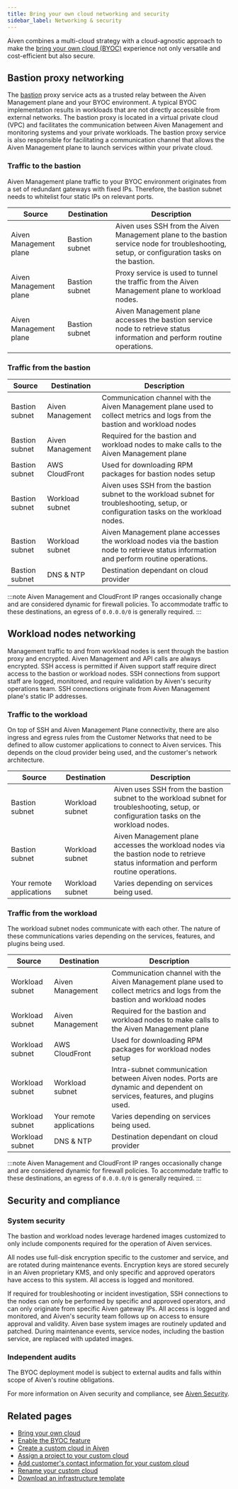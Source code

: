 ```yaml
---
title: Bring your own cloud networking and security
sidebar_label: Networking & security
---
```


Aiven combines a multi-cloud strategy with a cloud-agnostic approach to make the [bring your own cloud (BYOC)](/docs/platform/concepts/byoc) experience not only versatile and cost-efficient but also secure.

## Bastion proxy networking

The [bastion](https://en.wikipedia.org/wiki/Bastion_host) proxy service acts as a trusted
relay between the Aiven Management plane and your BYOC environment. A typical BYOC
implementation results in workloads that are not directly accessible from external networks.
The bastion proxy is located in a virtual private cloud (VPC) and facilitates the
communication between Aiven Management and monitoring systems and your private workloads.
The bastion proxy service is also responsible for facilitating a communication channel that
allows the Aiven Management plane to launch services within your private cloud.

### Traffic to the bastion

Aiven Management plane traffic to your BYOC environment originates from a set of redundant
gateways with fixed IPs. Therefore, the bastion subnet needs to whitelist four static IPs
on relevant ports.

| Source                 | Destination    | Description                                                                                                                                   |
| ---------------------- | ---------------| --------------------------------------------------------------------------------------------------------------------------------------------- |
| Aiven Management plane | Bastion subnet | Aiven uses SSH from the Aiven Management plane to the bastion service node for troubleshooting, setup, or configuration tasks on the bastion. |
| Aiven Management plane | Bastion subnet | Proxy service is used to tunnel the traffic from the Aiven Management plane to workload nodes.                                                |
| Aiven Management plane | Bastion subnet | Aiven Management plane accesses the bastion service node to retrieve status information and perform routine operations.                       |

### Traffic from the bastion

| Source         | Destination      | Description                                                                                                                             |
| -------------- | -----------------| --------------------------------------------------------------------------------------------------------------------------------------- |
| Bastion subnet | Aiven Management | Communication channel with the Aiven Management plane used to collect metrics and logs from the bastion and workload nodes              |
| Bastion subnet | Aiven Management | Required for the bastion and workload nodes to make calls to the Aiven Management plane                                                 |
| Bastion subnet | AWS CloudFront   | Used for downloading RPM packages for bastion nodes setup                                                                               |
| Bastion subnet | Workload subnet  | Aiven uses SSH from the bastion subnet to the workload subnet for troubleshooting, setup, or configuration tasks on the workload nodes. |
| Bastion subnet | Workload subnet  | Aiven Management plane accesses the workload nodes via the bastion node to retrieve status information and perform routine operations.  |
| Bastion subnet | DNS & NTP        | Destination dependant on cloud provider                                                                                                 |

:::note
Aiven Management and CloudFront IP ranges occasionally change and are considered dynamic
for firewall policies. To accommodate traffic to these destinations, an egress of
`0.0.0.0/0` is generally required.
:::

## Workload nodes networking

Management traffic to and from workload nodes is sent through the bastion proxy and
encrypted. Aiven Management and API calls are always encrypted. SSH access is permitted if
Aiven support staff require direct access to the bastion or workload nodes. SSH
connections from support staff are logged, monitored, and require validation by Aiven's
security operations team. SSH connections originate from Aiven Management plane's static
IP addresses.

### Traffic to the workload

On top of SSH and Aiven Management Plane connectivity, there are also ingress and egress
rules from the Customer Networks that need to be defined to allow customer applications to
connect to Aiven services. This depends on the cloud provider being used, and the
customer's network architecture.

| Source                   | Destination     | Description                                                                                                                             |
| ------------------------ | ----------------| --------------------------------------------------------------------------------------------------------------------------------------- |
| Bastion subnet           | Workload subnet | Aiven uses SSH from the bastion subnet to the workload subnet for troubleshooting, setup, or configuration tasks on the workload nodes. |
| Bastion subnet           | Workload subnet | Aiven Management plane accesses the workload nodes via the bastion node to retrieve status information and perform routine operations.  |
| Your remote applications | Workload subnet | Varies depending on services being used.                                                                                                |

### Traffic from the workload

The workload subnet nodes communicate with each other. The nature of these communications
varies depending on the services, features, and plugins being used.

| Source          | Destination              | Description                                                                                                                |
| --------------- | -------------------------| -------------------------------------------------------------------------------------------------------------------------- |
| Workload subnet | Aiven Management         | Communication channel with the Aiven Management plane used to collect metrics and logs from the bastion and workload nodes |
| Workload subnet | Aiven Management         | Required for the bastion and workload nodes to make calls to the Aiven Management plane                                    |
| Workload subnet | AWS CloudFront           | Used for downloading RPM packages for workload nodes setup                                                                 |
| Workload subnet | Workload subnet          | Intra-subnet communication between Aiven nodes. Ports are dynamic and dependent on services, features, and plugins used.   |
| Workload subnet | Your remote applications | Varies depending on services being used.                                                                                   |
| Workload subnet | DNS & NTP                | Destination dependant on cloud provider                                                                                    |

:::note
Aiven Management and CloudFront IP ranges occasionally change and are considered dynamic
for firewall policies. To accommodate traffic to these destinations, an egress of
`0.0.0.0/0` is generally required.
:::

## Security and compliance

### System security

The bastion and workload nodes leverage hardened images customized to only include
components required for the operation of Aiven services.

All nodes use full-disk encryption specific to the customer and service, and are rotated
during maintenance events. Encryption keys are stored securely in an Aiven proprietary KMS,
and only specific and approved operators have access to this system. All access is logged
and monitored.

If required for troubleshooting or incident investigation, SSH connections to the nodes
can only be performed by specific and approved operators, and can only originate from
specific Aiven gateway IPs. All access is logged and monitored, and Aiven's security team
follows up on access to ensure approval and validity.
Aiven base system images are routinely updated and patched. During maintenance events,
service nodes, including the bastion service, are replaced with updated images.

### Independent audits

The BYOC deployment model is subject to external audits and falls within scope of Aiven's
routine obligations.

For more information on Aiven security and compliance, see
[Aiven Security](https://aiven.io/security-compliance).

## Related pages

-   [Bring your own cloud](/docs/platform/concepts/byoc)
-   [Enable the BYOC feature](/docs/platform/howto/byoc/enable-byoc)
-   [Create a custom cloud in Aiven](/docs/platform/howto/byoc/create-custom-cloud)
-   [Assign a project to your custom cloud](/docs/platform/howto/byoc/assign-project-custom-cloud)
-   [Add customer's contact information for your custom cloud](/docs/platform/howto/byoc/add-customer-info-custom-cloud)
-   [Rename your custom cloud](/docs/platform/howto/byoc/rename-custom-cloud)
-   [Download an infrastructure template](/docs/platform/howto/byoc/download-infrastructure-template)
